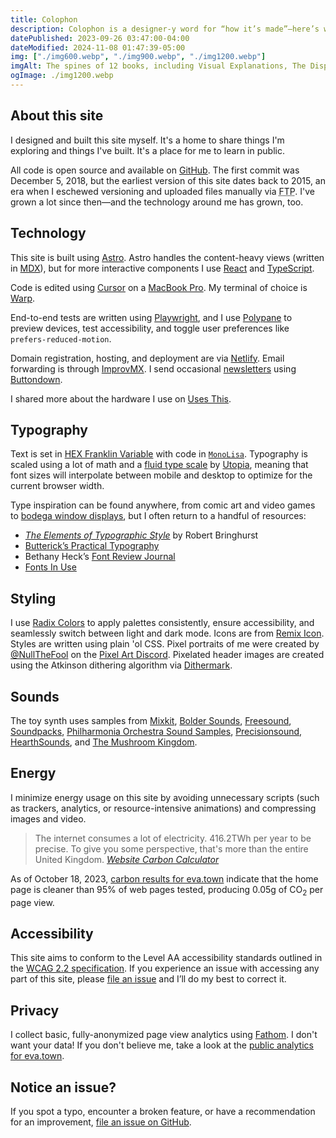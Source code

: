 ```yaml
---
title: Colophon
description: Colophon is a designer-y word for “how it’s made”—here’s what powers eva.town.
datePublished: 2023-09-26 03:47:00-04:00
dateModified: 2024-11-08 01:47:39-05:00
img: ["./img600.webp", "./img900.webp", "./img1200.webp"]
imgAlt: The spines of 12 books, including Visual Explanations, The Display of Quantitative Information, The Geometry of Type, Understanding Comics, Nicely Said, Don't Make Me Think!, Queer by Design, The 99% Invisible City, Interaction of Color, The Elements of Style, Thinking Fast and Slow, and The Death and Life of Great American Cities.
ogImage: ./img1200.webp
---
```


## About this site

I designed and built this site myself. It's a home to share things I'm exploring and things I've built. It's a place for me to learn in public.

All code is open source and available on [GitHub](https://github.com/evadecker/eva.town). The first commit was December 5, 2018, but the earliest version of this site dates back to 2015, an era when I eschewed versioning and uploaded files manually via <abbr title="File Transfer Protocol">FTP</abbr>. I've grown a lot since then—and the technology around me has grown, too.

## Technology

This site is built using [Astro](https://astro.build). Astro handles the content-heavy views (written in [MDX](https://mdxjs.com)), but for more interactive components I use [React](https://react.dev) and [TypeScript](https://www.typescriptlang.org).

Code is edited using [Cursor](https://www.cursor.com/) on a [MacBook Pro](https://www.apple.com/macbook-pro/). My terminal of choice is [Warp](https://www.warp.dev).

End-to-end tests are written using [Playwright](https://playwright.dev), and I use [Polypane](https://polypane.app) to preview devices, test accessibility, and toggle user preferences like `prefers-reduced-motion`.

Domain registration, hosting, and deployment are via [Netlify](https://netlify.com/). Email forwarding is through [ImprovMX](https://improvmx.com). I send occasional [newsletters](https://buttondown.email/notesfromeva) using [Buttondown](https://buttondown.email).

I shared more about the hardware I use on [Uses This](https://usesthis.com/interviews/eva.decker/).

## Typography

Text is set in [HEX Franklin Variable](https://hex.xyz/HEX_Franklin/) with code in [`MonoLisa`](https://www.monolisa.dev/). Typography is scaled using a lot of math and a [fluid type scale](https://utopia.fyi/blog/designing-with-fluid-type-scales) by [Utopia](https://utopia.fyi/type/calculator/), meaning that font sizes will interpolate between mobile and desktop to optimize for the current browser width.

Type inspiration can be found anywhere, from comic art and video games to [bodega window displays](https://www.are.na/eva-decker/nyc-bodega-art), but I often return to a handful of resources:

- [_The Elements of Typographic Style_](https://bookshop.org/a/97627/9780881792126) by Robert Bringhurst
- [Butterick’s Practical Typography](https://practicaltypography.com)
- Bethany Heck’s [Font Review Journal](https://fontreviewjournal.com)
- [Fonts In Use](https://fontsinuse.com)

## Styling

I use [Radix Colors](https://www.radix-ui.com/colors) to apply palettes consistently, ensure accessibility, and seamlessly switch between light and dark mode. Icons are from [Remix Icon](https://remixicon.com). Styles are written using plain 'ol CSS. Pixel portraits of me were created by [@NullTheFool](https://mastodon.gamedev.place/@NullTheFool) on the [Pixel Art Discord](https://discord.com/invite/pixelart). Pixelated header images are created using the Atkinson dithering algorithm via [Dithermark](https://app.dithermark.com).

## Sounds

The toy synth uses samples from [Mixkit](https://mixkit.co/), [Bolder Sounds](https://www.boldersounds.com/index.php?main_page=product_music_info&products_id=71), [Freesound](https://freesound.org/people/Samulis/packs/21029/), [Soundpacks](https://soundpacks.com/free-sound-packs/xylophone-samples-pack/), [Philharmonia Orchestra Sound Samples](https://www.philharmonia.co.uk/explore/sound_samples/banjo), [Precisionsound](https://store.precisionsound.net/shop/peruvian-ocarina/), [HearthSounds](https://github.com/mtimkovich/hearthsounds), and [The Mushroom Kingdom](https://themushroomkingdom.net/media/smw/wav).

## Energy

I minimize energy usage on this site by avoiding unnecessary scripts (such as trackers, analytics, or resource-intensive animations) and compressing images and video.

> The internet consumes a lot of electricity. 416.2TWh per year to be precise. To give you some perspective, that's more than the entire United Kingdom.
> <cite>[Website Carbon Calculator](https://www.websitecarbon.com)</cite>

As of October 18, 2023, [carbon results for eva.town](https://www.websitecarbon.com/website/eva-town/) indicate that the home page is cleaner than 95% of web pages tested, producing 0.05g of CO<sub>2</sub> per page view.

## Accessibility

This site aims to conform to the Level AA accessibility standards outlined in the [WCAG 2.2 specification](https://www.w3.org/TR/WCAG22/). If you experience an issue with accessing any part of this site, please [file an issue](https://github.com/evadecker/eva.town/issues) and I’ll do my best to correct it.

## Privacy

I collect basic, fully-anonymized page view analytics using [Fathom](https://usefathom.com/ref/VMZJZD). I don't want your data! If you don't believe me, take a look at the [public analytics for eva.town](https://app.usefathom.com/share/wkftecuz/eva.town).

## Notice an issue?

If you spot a typo, encounter a broken feature, or have a recommendation for an improvement, [file an issue on GitHub](https://github.com/evadecker/eva.town/issues).

